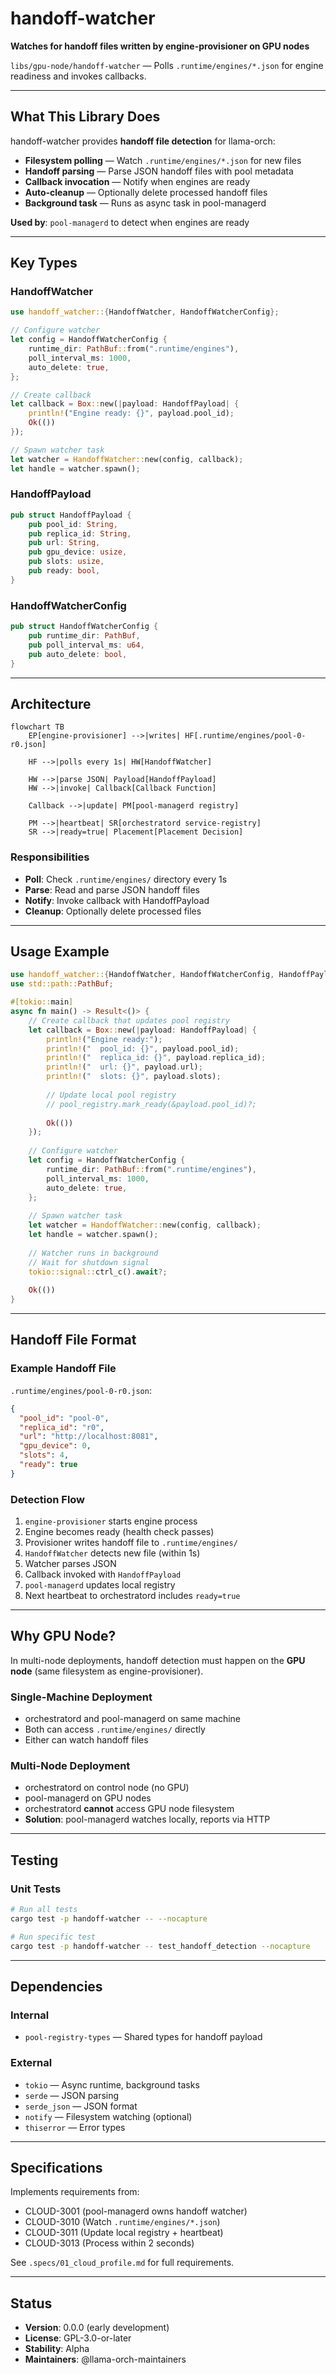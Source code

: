 # handoff-watcher

**Watches for handoff files written by engine-provisioner on GPU nodes**

`libs/gpu-node/handoff-watcher` — Polls `.runtime/engines/*.json` for engine readiness and invokes callbacks.

---

## What This Library Does

handoff-watcher provides **handoff file detection** for llama-orch:

- **Filesystem polling** — Watch `.runtime/engines/*.json` for new files
- **Handoff parsing** — Parse JSON handoff files with pool metadata
- **Callback invocation** — Notify when engines are ready
- **Auto-cleanup** — Optionally delete processed handoff files
- **Background task** — Runs as async task in pool-managerd

**Used by**: `pool-managerd` to detect when engines are ready

---

## Key Types

### HandoffWatcher

```rust
use handoff_watcher::{HandoffWatcher, HandoffWatcherConfig};

// Configure watcher
let config = HandoffWatcherConfig {
    runtime_dir: PathBuf::from(".runtime/engines"),
    poll_interval_ms: 1000,
    auto_delete: true,
};

// Create callback
let callback = Box::new(|payload: HandoffPayload| {
    println!("Engine ready: {}", payload.pool_id);
    Ok(())
});

// Spawn watcher task
let watcher = HandoffWatcher::new(config, callback);
let handle = watcher.spawn();
```

### HandoffPayload

```rust
pub struct HandoffPayload {
    pub pool_id: String,
    pub replica_id: String,
    pub url: String,
    pub gpu_device: usize,
    pub slots: usize,
    pub ready: bool,
}
```

### HandoffWatcherConfig

```rust
pub struct HandoffWatcherConfig {
    pub runtime_dir: PathBuf,
    pub poll_interval_ms: u64,
    pub auto_delete: bool,
}
```

---

## Architecture

```mermaid
flowchart TB
    EP[engine-provisioner] -->|writes| HF[.runtime/engines/pool-0-r0.json]
    
    HF -->|polls every 1s| HW[HandoffWatcher]
    
    HW -->|parse JSON| Payload[HandoffPayload]
    HW -->|invoke| Callback[Callback Function]
    
    Callback -->|update| PM[pool-managerd registry]
    
    PM -->|heartbeat| SR[orchestratord service-registry]
    SR -->|ready=true| Placement[Placement Decision]
```

### Responsibilities

- **Poll**: Check `.runtime/engines/` directory every 1s
- **Parse**: Read and parse JSON handoff files
- **Notify**: Invoke callback with HandoffPayload
- **Cleanup**: Optionally delete processed files

---

## Usage Example

```rust
use handoff_watcher::{HandoffWatcher, HandoffWatcherConfig, HandoffPayload};
use std::path::PathBuf;

#[tokio::main]
async fn main() -> Result<()> {
    // Create callback that updates pool registry
    let callback = Box::new(|payload: HandoffPayload| {
        println!("Engine ready:");
        println!("  pool_id: {}", payload.pool_id);
        println!("  replica_id: {}", payload.replica_id);
        println!("  url: {}", payload.url);
        println!("  slots: {}", payload.slots);
        
        // Update local pool registry
        // pool_registry.mark_ready(&payload.pool_id)?;
        
        Ok(())
    });
    
    // Configure watcher
    let config = HandoffWatcherConfig {
        runtime_dir: PathBuf::from(".runtime/engines"),
        poll_interval_ms: 1000,
        auto_delete: true,
    };
    
    // Spawn watcher task
    let watcher = HandoffWatcher::new(config, callback);
    let handle = watcher.spawn();
    
    // Watcher runs in background
    // Wait for shutdown signal
    tokio::signal::ctrl_c().await?;
    
    Ok(())
}
```

---

## Handoff File Format

### Example Handoff File

`.runtime/engines/pool-0-r0.json`:

```json
{
  "pool_id": "pool-0",
  "replica_id": "r0",
  "url": "http://localhost:8081",
  "gpu_device": 0,
  "slots": 4,
  "ready": true
}
```

### Detection Flow

1. `engine-provisioner` starts engine process
2. Engine becomes ready (health check passes)
3. Provisioner writes handoff file to `.runtime/engines/`
4. `HandoffWatcher` detects new file (within 1s)
5. Watcher parses JSON
6. Callback invoked with `HandoffPayload`
7. `pool-managerd` updates local registry
8. Next heartbeat to orchestratord includes `ready=true`

---

## Why GPU Node?

In multi-node deployments, handoff detection must happen on the **GPU node** (same filesystem as engine-provisioner).

### Single-Machine Deployment

- orchestratord and pool-managerd on same machine
- Both can access `.runtime/engines/` directly
- Either can watch handoff files

### Multi-Node Deployment

- orchestratord on control node (no GPU)
- pool-managerd on GPU nodes
- orchestratord **cannot** access GPU node filesystem
- **Solution**: pool-managerd watches locally, reports via HTTP

---

## Testing

### Unit Tests

```bash
# Run all tests
cargo test -p handoff-watcher -- --nocapture

# Run specific test
cargo test -p handoff-watcher -- test_handoff_detection --nocapture
```

---

## Dependencies

### Internal

- `pool-registry-types` — Shared types for handoff payload

### External

- `tokio` — Async runtime, background tasks
- `serde` — JSON parsing
- `serde_json` — JSON format
- `notify` — Filesystem watching (optional)
- `thiserror` — Error types

---

## Specifications

Implements requirements from:
- CLOUD-3001 (pool-managerd owns handoff watcher)
- CLOUD-3010 (Watch `.runtime/engines/*.json`)
- CLOUD-3011 (Update local registry + heartbeat)
- CLOUD-3013 (Process within 2 seconds)

See `.specs/01_cloud_profile.md` for full requirements.

---

## Status

- **Version**: 0.0.0 (early development)
- **License**: GPL-3.0-or-later
- **Stability**: Alpha
- **Maintainers**: @llama-orch-maintainers
